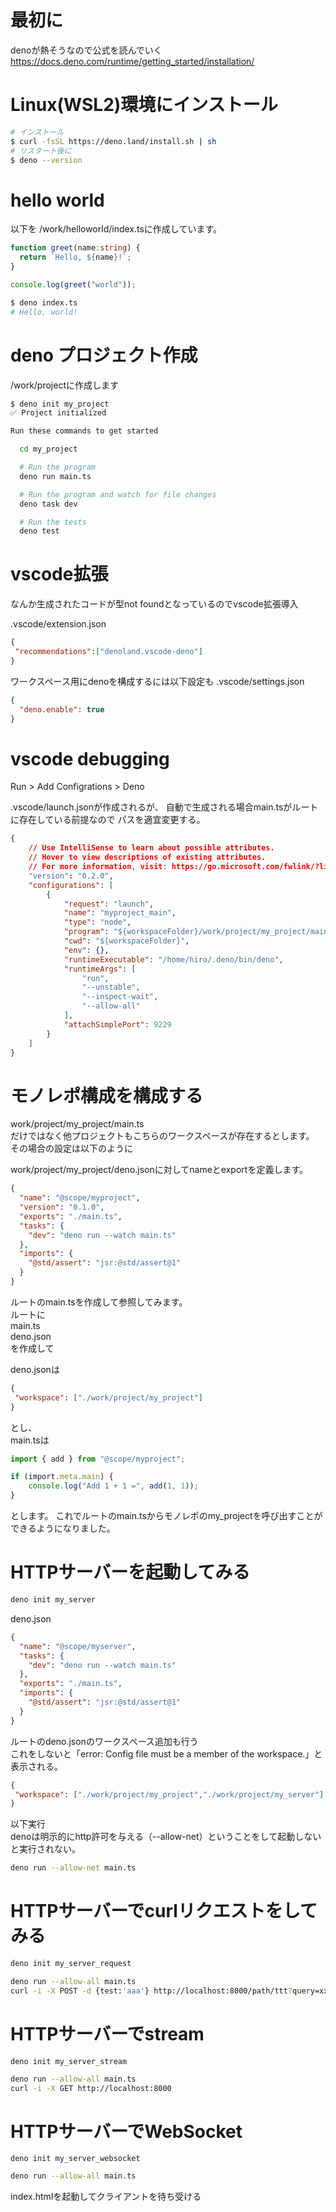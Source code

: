 # 最初に

denoが熱そうなので公式を読んでいく  
https://docs.deno.com/runtime/getting_started/installation/  

# Linux(WSL2)環境にインストール

```bash
# インストール
$ curl -fsSL https://deno.land/install.sh | sh
# リスタート後に
$ deno --version
```

# hello world

以下を /work/helloworld/index.tsに作成しています。

```typescript 
function greet(name:string) {
  return `Hello, ${name}!`;
}

console.log(greet("world"));
```

```bash 
$ deno index.ts 
# Hello, world! 
```

# deno プロジェクト作成

/work/projectに作成します

```bash
$ deno init my_project
✅ Project initialized

Run these commands to get started

  cd my_project

  # Run the program
  deno run main.ts

  # Run the program and watch for file changes
  deno task dev

  # Run the tests
  deno test
```

# vscode拡張

なんか生成されたコードが型not foundとなっているのでvscode拡張導入

.vscode/extension.json

```json
{
 "recommendations":["denoland.vscode-deno"]
}
```

ワークスペース用にdenoを構成するには以下設定も
.vscode/settings.json   

```json
{
  "deno.enable": true
}
```

# vscode debugging

Run > Add Configrations > Deno  

.vscode/launch.jsonが作成されるが、
自動で生成される場合main.tsがルートに存在している前提なので
パスを適宜変更する。

```json
{
    // Use IntelliSense to learn about possible attributes.
    // Hover to view descriptions of existing attributes.
    // For more information, visit: https://go.microsoft.com/fwlink/?linkid=830387
    "version": "0.2.0",
    "configurations": [
        {
            "request": "launch",
            "name": "myproject_main",
            "type": "node",
            "program": "${workspaceFolder}/work/project/my_project/main.ts",
            "cwd": "${workspaceFolder}",
            "env": {},
            "runtimeExecutable": "/home/hiro/.deno/bin/deno",
            "runtimeArgs": [
                "run",
                "--unstable",
                "--inspect-wait",
                "--allow-all"
            ],
            "attachSimplePort": 9229
        }
    ]
}
```

# モノレポ構成を構成する

work/project/my_project/main.ts   
だけではなく他プロジェクトもこちらのワークスペースが存在するとします。   
その場合の設定は以下のように   

work/project/my_project/deno.jsonに対してnameとexportを定義します。  

```json
{
  "name": "@scope/myproject",
  "version": "0.1.0",
  "exports": "./main.ts",
  "tasks": {
    "dev": "deno run --watch main.ts"
  },
  "imports": {
    "@std/assert": "jsr:@std/assert@1"
  }
}
```

ルートのmain.tsを作成して参照してみます。   
ルートに    
main.ts    
deno.json    
を作成して  

deno.jsonは  
```json
{
 "workspace": ["./work/project/my_project"]
}
```

とし、  
main.tsは  
```typescript
import { add } from "@scope/myproject";

if (import.meta.main) {
    console.log("Add 1 + 1 =", add(1, 1));
}
```
とします。
これでルートのmain.tsからモノレポのmy_projectを呼び出すことができるようになりました。   


# HTTPサーバーを起動してみる

```bash
deno init my_server
```

deno.json
```json
{
  "name": "@scope/myserver",
  "tasks": {
    "dev": "deno run --watch main.ts"
  },
  "exports": "./main.ts",
  "imports": {
    "@std/assert": "jsr:@std/assert@1"
  }
}
```

ルートのdeno.jsonのワークスペース追加も行う  
これをしないと「error: Config file must be a member of the workspace.」と表示される。　　

```json
{
 "workspace": ["./work/project/my_project","./work/project/my_server"]
}
```

以下実行    
denoは明示的にhttp許可を与える（--allow-net）ということをして起動しないと実行されない。  

```bash
deno run --allow-net main.ts
```
  
# HTTPサーバーでcurlリクエストをしてみる

```bash
deno init my_server_request
```

```bash
deno run --allow-all main.ts 
curl -i -X POST -d {test:'aaa'} http://localhost:8000/path/ttt?query=xxx
```

# HTTPサーバーでstream

```
deno init my_server_stream
```

```bash
deno run --allow-all main.ts
curl -i -X GET http://localhost:8000
```

# HTTPサーバーでWebSocket

```
deno init my_server_websocket
```

```bash
deno run --allow-all main.ts
```

index.htmlを起動してクライアントを待ち受ける